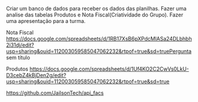 Criar um banco de dados para receber os dados das planilhas.
Fazer uma analise das tabelas Produtos e Nota Fiscal(Criatividade do Grupo). 
Fazer uma apresentação para a turma.  

Nota Fiscal
https://docs.google.com/spreadsheets/d/1RB17XsB6pXPdcMlASa24DLbhbh2i31dj/edit?usp=sharing&ouid=112003059585047062232&rtpof=true&sd=truePergunta sem título

Produtos
https://docs.google.com/spreadsheets/d/1Uf4KO2C2CwVs0LkU-D3cebZ4kBjDen2g/edit?usp=sharing&ouid=112003059585047062232&rtpof=true&sd=true

https://github.com/JailsonTech/api_facs 